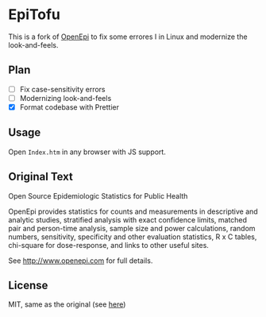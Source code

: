 # EpiTofu

This is a fork of [OpenEpi](https://www.openepi.com/Menu/OE_Menu.htm) to fix some errores I in Linux and modernize the look-and-feels.

## Plan

- [ ] Fix case-sensitivity errors
- [ ] Modernizing look-and-feels
- [x] Format codebase with Prettier

## Usage

Open `Index.htm` in any browser with JS support.

## Original Text

Open Source Epidemiologic Statistics for Public Health

OpenEpi provides statistics for counts and measurements in descriptive and analytic studies, stratified analysis with exact confidence limits, matched pair and person-time analysis, sample size and power calculations, random numbers, sensitivity, specificity and other evaluation statistics, R x C tables, chi-square for dose-response, and links to other useful sites.

See http://www.openepi.com for full details.

## License

MIT, same as the original (see [here](https://www.openepi.com/BriefDoc/Licensing.htm))
